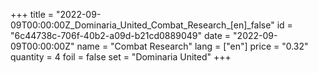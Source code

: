 +++
title = "2022-09-09T00:00:00Z_Dominaria_United_Combat_Research_[en]_false"
id = "6c44738c-706f-40b2-a09d-b21cd0889049"
date = "2022-09-09T00:00:00Z"
name = "Combat Research"
lang = ["en"]
price = "0.32"
quantity = 4
foil = false
set = "Dominaria United"
+++
